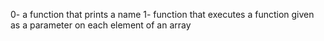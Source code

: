 0-  a function that prints a name
1- function that executes a function given as a parameter on each
  element of an array